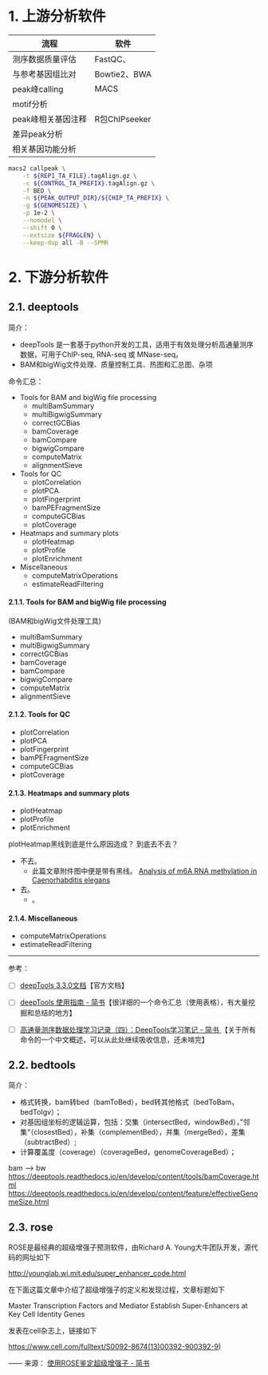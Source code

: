 # 1. 上游分析软件

|        流程        |     软件      |
| ------------------ | ------------- |
| 测序数据质量评估   | FastQC、      |
| 与参考基因组比对   | Bowtie2、BWA  |
| peak峰calling      | MACS          |
| motif分析          |               |
| peak峰相关基因注释 | R包ChIPseeker |
| 差异peak分析       |               |
| 相关基因功能分析   |               |


```bash
macs2 callpeak \
    -t ${REP1_TA_FILE}.tagAlign.gz \
    -c ${CONTROL_TA_PREFIX}.tagAlign.gz \
    -f BED \
    -n ${PEAK_OUTPUT_DIR}/${CHIP_TA_PREFIX} \
    -g ${GENOMESIZE} \
    -p 1e-2 \
    --nomodel \
    --shift 0 \
    --extsize ${FRAGLEN} \
    --keep-dup all -B --SPMR
```

# 2. 下游分析软件
## 2.1. deeptools
简介：  
- deepTools 是一套基于python开发的工具，适用于有效处理分析高通量测序数据，可用于ChIP-seq, RNA-seq 或 MNase-seq。
- BAM和bigWig文件处理、质量控制工具、热图和汇总图、杂项

命令汇总：  
- Tools for BAM and bigWig file processing
  - multiBamSummary
  - multiBigwigSummary
  - correctGCBias
  - bamCoverage
  - bamCompare
  - bigwigCompare
  - computeMatrix
  - alignmentSieve
- Tools for QC
  - plotCorrelation
  - plotPCA
  - plotFingerprint
  - bamPEFragmentSize
  - computeGCBias
  - plotCoverage
- Heatmaps and summary plots
  - plotHeatmap
  - plotProfile
  - plotEnrichment
- Miscellaneous
  - computeMatrixOperations
  - estimateReadFiltering

#### 2.1.1. Tools for BAM and bigWig file processing
(BAM和bigWig文件处理工具) 
- multiBamSummary
- multiBigwigSummary
- correctGCBias
- bamCoverage
- bamCompare
- bigwigCompare
- computeMatrix
- alignmentSieve

#### 2.1.2. Tools for QC
- plotCorrelation
- plotPCA
- plotFingerprint
- bamPEFragmentSize
- computeGCBias
- plotCoverage

#### 2.1.3. Heatmaps and summary plots
- plotHeatmap
- plotProfile
- plotEnrichment


plotHeatmap黑线到底是什么原因造成？ 到底去不去？
- 不去。
  - 此篇文章附件图中便是带有黑线。 [Analysis of m6A RNA methylation in Caenorhabditis elegans](https://www.ncbi.nlm.nih.gov/pmc/articles/PMC7359367/)
- 去。
  - 。


#### 2.1.4. Miscellaneous
- computeMatrixOperations
- estimateReadFiltering

---
参考：

- [ ] [deepTools 3.3.0文档](https://deeptools.readthedocs.io/en/develop/content/list_of_tools.html)【官方文档】
- [ ] [deepTools 使用指南 - 简书](https://www.jianshu.com/p/2b386dd437d3)【很详细的一个命令汇总（使用表格），有大量挖掘和总结的地方】
- [ ] [高通量测序数据处理学习记录（四）：DeepTools学习笔记 - 简书
](https://www.jianshu.com/p/7cc5df9f7900)【关于所有命令的一个中文概述，可以从此处继续吸收信息，还未啃完】


## 2.2. bedtools
简介：
- 格式转换，bam转bed（bamToBed），bed转其他格式（bedToBam，bedToIgv）；
- 对基因组坐标的逻辑运算，包括：交集（intersectBed，windowBed），”邻集“（closestBed），补集（complementBed），并集（mergeBed），差集（subtractBed）;
- 计算覆盖度（coverage）（coverageBed，genomeCoverageBed）；

bam --> bw  
https://deeptools.readthedocs.io/en/develop/content/tools/bamCoverage.html  
https://deeptools.readthedocs.io/en/develop/content/feature/effectiveGenomeSize.html  

## 2.3. rose

ROSE是最经典的超级增强子预测软件，由Richard A. Young大牛团队开发，源代码的网址如下

http://younglab.wi.mit.edu/super_enhancer_code.html

在下面这篇文章中介绍了超级增强子的定义和发现过程，文章标题如下

Master Transcription Factors and Mediator Establish Super-Enhancers at Key Cell Identity Genes

发表在cell杂志上，链接如下

https://www.cell.com/fulltext/S0092-8674(13)00392-900392-9)


—— 来源： [使用ROSE鉴定超级增强子 - 简书](https://www.jianshu.com/p/f573f72bc4be)

